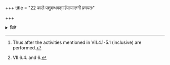 +++
title = "22 काले पशुबन्धवद्गार्हपत्यादग्नी प्रणयतः"

+++

<details><summary>थिते</summary>

22. At the proper time[^1] (the Adhvaryu and the Pratiprasthātr̥ carry forwards the fires from the Gārhapatya as in an animal-sacrifice.[^2]  


[^1]: Thus after the activities mentioned in VII.4.1-5.1 (inclusive) are performed.  

[^2]: VII.6.4. and 6.
</details>

